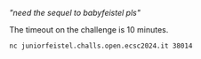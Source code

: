 _"need the sequel to babyfeistel pls"_

The timeout on the challenge is 10 minutes.

`nc juniorfeistel.challs.open.ecsc2024.it 38014`